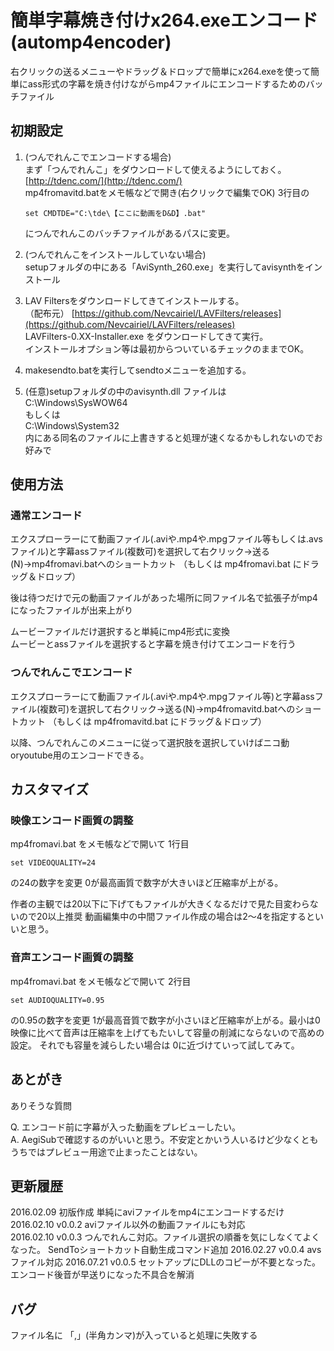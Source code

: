 # 簡単字幕焼き付けx264.exeエンコード (automp4encoder)

右クリックの送るメニューやドラッグ＆ドロップで簡単にx264.exeを使って簡単にass形式の字幕を焼き付けながらmp4ファイルにエンコードするためのバッチファイル



## 初期設定

1. (つんでれんこでエンコードする場合)  
まず「つんでれんこ」をダウンロードして使えるようにしておく。[http://tdenc.com/](http://tdenc.com/)  
mp4fromavitd.batをメモ帳などで開き(右クリックで編集でOK) 3行目の

    ````
    set CMDTDE="C:\tde\【ここに動画をD&D】.bat"
    ````

    につんでれんこのバッチファイルがあるパスに変更。  
2. (つんでれんこをインストールしていない場合)  
setupフォルダの中にある「AviSynth_260.exe」を実行してavisynthをインストール  
3. LAV Filtersをダウンロードしてきてインストールする。  
（配布元） [https://github.com/Nevcairiel/LAVFilters/releases](https://github.com/Nevcairiel/LAVFilters/releases)  
LAVFilters-0.XX-Installer.exe をダウンロードしてきて実行。  
インストールオプション等は最初からついているチェックのままでOK。  
4. makesendto.batを実行してsendtoメニューを追加する。  
5. (任意)setupフォルダの中のavisynth.dll ファイルは  
C:\Windows\SysWOW64  
もしくは  
C:\Windows\System32  
内にある同名のファイルに上書きすると処理が速くなるかもしれないのでお好みで

## 使用方法

### 通常エンコード
エクスプローラーにて動画ファイル(.aviや.mp4や.mpgファイル等もしくは.avsファイル)と字幕assファイル(複数可)を選択して右クリック→送る(N)→mp4fromavi.batへのショートカット
（もしくは mp4fromavi.bat にドラッグ＆ドロップ）

後は待つだけで元の動画ファイルがあった場所に同ファイル名で拡張子がmp4になったファイルが出来上がり

ムービーファイルだけ選択すると単純にmp4形式に変換  
ムービーとassファイルを選択すると字幕を焼き付けてエンコードを行う

### つんでれんこでエンコード
エクスプローラーにて動画ファイル(.aviや.mp4や.mpgファイル等)と字幕assファイル(複数可)を選択して右クリック→送る(N)→mp4fromavitd.batへのショートカット
（もしくは mp4fromavitd.bat にドラッグ＆ドロップ）

以降、つんでれんこのメニューに従って選択肢を選択していけばニコ動oryoutube用のエンコードできる。

## カスタマイズ

### 映像エンコード画質の調整

mp4fromavi.bat をメモ帳などで開いて 1行目
````
set VIDEOQUALITY=24
````
の24の数字を変更
0が最高画質で数字が大きいほど圧縮率が上がる。

作者の主観では20以下に下げてもファイルが大きくなるだけで見た目変わらないので20以上推奨
動画編集中の中間ファイル作成の場合は2～4を指定するといいと思う。

### 音声エンコード画質の調整
mp4fromavi.bat をメモ帳などで開いて 2行目
````
set AUDIOQUALITY=0.95
````
の0.95の数字を変更
1が最高音質で数字が小さいほど圧縮率が上がる。最小は0
映像に比べて音声は圧縮率を上げてもたいして容量の削減にならないので高めの設定。
それでも容量を減らしたい場合は 0に近づけていって試してみて。

## あとがき
ありそうな質問

Q. エンコード前に字幕が入った動画をプレビューしたい。  
A. AegiSubで確認するのがいいと思う。不安定とかいう人いるけど少なくともうちではプレビュー用途で止まったことはない。

## 更新履歴
2016.02.09 初版作成 単純にaviファイルをmp4にエンコードするだけ  
2016.02.10 v0.0.2   aviファイル以外の動画ファイルにも対応  
2016.02.10 v0.0.3   つんでれんこ対応。ファイル選択の順番を気にしなくてよくなった。  SendToショートカット自動生成コマンド追加
2016.02.27 v0.0.4   avsファイル対応
2016.07.21 v0.0.5   セットアップにDLLのコピーが不要となった。エンコード後音が早送りになった不具合を解消

## バグ
ファイル名に 「,」(半角カンマ)が入っていると処理に失敗する

